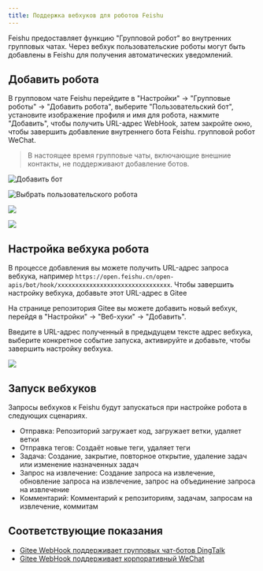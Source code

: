 ```yaml
---
title: Поддержка вебхуков для роботов Feishu
---
```


Feishu предоставляет функцию "Групповой робот" во внутренних групповых чатах. Через вебхук пользовательские роботы могут быть добавлены в Feishu для получения автоматических уведомлений.

## Добавить робота

В групповом чате Feishu перейдите в "Настройки" -> "Групповые роботы" -> "Добавить робота", выберите "Пользовательский бот", установите изображение профиля и имя для робота, нажмите "Добавить", чтобы получить URL-адрес WebHook, затем закройте окно, чтобы завершить добавление внутреннего бота Feishu. групповой робот WeChat.

> В настоящее время групповые чаты, включающие внешние контакты, не поддерживают добавление ботов.

![](https://images.gitee.ru/uploads/images/2020/0403/145706_c80c79f8_551147.png "Добавить бот")

![](https://images.gitee.ru/uploads/images/2020/0403/150013_f4fd3975_551147.png "Выбрать пользовательского робота")

![](https://images.gitee.ru/uploads/images/2020/0403/150042_39cb7cbf_551147.png )

![](https://images.gitee.ru/uploads/images/2020/0403/150121_63d961c3_551147.png )

## Настройка вебхука робота

В процессе добавления вы можете получить URL-адрес запроса вебхука, например `https://open.feishu.cn/open-apis/bot/hook/xxxxxxxxxxxxxxxxxxxxxxxxxxxxxxxx`. Чтобы завершить настройку вебхука, добавьте этот URL-адрес в Gitee 

На странице репозитория Gitee вы можете добавить новый вебхук, перейдя в "Настройки" -> "Веб-хуки" -> "Добавить".

Введите в URL-адрес полученный в предыдущем тексте адрес вебхука, выберите конкретное событие запуска, активируйте и добавьте, чтобы завершить настройку вебхука.

![](https://images.gitee.ru/uploads/images/2020/0403/150249_004de96b_551147.png )

## Запуск вебхуков

Запросы вебхуков к Feishu будут запускаться при настройке робота в следующих сценариях.

- Отправка: Репозиторий загружает код, загружает ветки, удаляет ветки
- Отправка тегов: Создаёт новые теги, удаляет теги
- Задача: Создание, закрытие, повторное открытие, удаление задач или изменение назначенных задач
- Запрос на извлечение: Создание запроса на извлечение, обновление запроса на извлечение, запрос на объединение запроса на извлечение
- Комментарий: Комментарий к репозиториям, задачам, запросам на извлечение, коммитам

## Соответствующие показания

- [Gitee WebHook поддерживает групповых чат-ботов DingTalk](/help/articles/4135)
- [Gitee WebHook поддерживает корпоративный WeChat](/help/articles/4296)